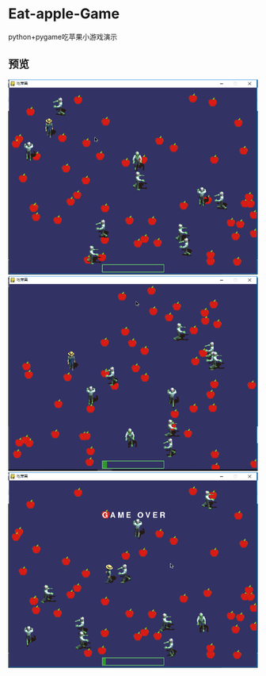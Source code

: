 # Eat-apple-Game
python+pygame吃苹果小游戏演示  

## 预览  
![](./previews/previews1.png)  
![](./previews/previews2.png)  
![](./previews/previews3.png)  


